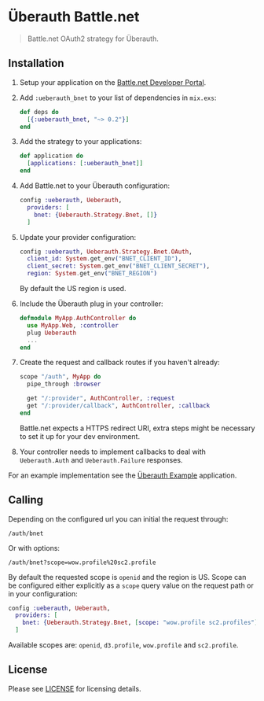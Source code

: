 # Überauth Battle.net

> Battle.net OAuth2 strategy for Überauth.


## Installation

1. Setup your application on the [Battle.net Developer Portal](https://dev.battle.net).

1. Add `:ueberauth_bnet` to your list of dependencies in `mix.exs`:

    ```elixir
    def deps do
      [{:ueberauth_bnet, "~> 0.2"}]
    end
    ```

1. Add the strategy to your applications:

    ```elixir
    def application do
      [applications: [:ueberauth_bnet]]
    end
    ```

1. Add Battle.net to your Überauth configuration:

    ```elixir
    config :ueberauth, Ueberauth,
      providers: [
        bnet: {Ueberauth.Strategy.Bnet, []}
      ]
    ```

1.  Update your provider configuration:

    ```elixir
    config :ueberauth, Ueberauth.Strategy.Bnet.OAuth,
      client_id: System.get_env("BNET_CLIENT_ID"),
      client_secret: System.get_env("BNET_CLIENT_SECRET"),
      region: System.get_env("BNET_REGION")
    ```

    By default the US region is used.

1.  Include the Überauth plug in your controller:

    ```elixir
    defmodule MyApp.AuthController do
      use MyApp.Web, :controller
      plug Ueberauth
      ...
    end
    ```

1.  Create the request and callback routes if you haven't already:

    ```elixir
    scope "/auth", MyApp do
      pipe_through :browser

      get "/:provider", AuthController, :request
      get "/:provider/callback", AuthController, :callback
    end
    ```

    Battle.net expects a HTTPS redirect URI, extra steps might be necessary to set it up for your dev environment.

1. Your controller needs to implement callbacks to deal with `Ueberauth.Auth` and `Ueberauth.Failure` responses.

For an example implementation see the [Überauth Example](https://github.com/ueberauth/ueberauth_example) application.

## Calling

Depending on the configured url you can initial the request through:

    /auth/bnet

Or with options:

    /auth/bnet?scope=wow.profile%20sc2.profile

By default the requested scope is `openid` and the region is US. Scope can be configured either explicitly as a `scope` query value on the request path or in your configuration:

```elixir
config :ueberauth, Ueberauth,
  providers: [
    bnet: {Ueberauth.Strategy.Bnet, [scope: "wow.profile sc2.profiles"]}
  ]
```

Available scopes are: `openid`, `d3.profile`, `wow.profile` and `sc2.profile`.

## License

Please see [LICENSE](https://github.com/schwarz/ueberauth_bnet/blob/master/LICENSE) for licensing details.

